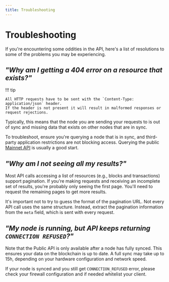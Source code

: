 ```yaml
---
title: Troubleshooting
---
```


# Troubleshooting

If you're encountering some oddities in the API, here's a list of resolutions to some of the problems you may be experiencing.

## _"Why am I getting a 404 error on a resource that exists?"_

!!! tip

    All HTTP requests have to be sent with the `Content-Type: application/json` header.  
    If the header is not present it will result in malformed responses or request rejections.

Typically, this means that the node you are sending your requests to is out of sync and missing data that exists on other nodes that are in sync.

To troubleshoot, ensure you're querying a node that is in sync, and third-party application restrictions are not blocking access. Querying the public <a href="https://api.solar.org/api" target="_blank" rel="noopener noreferrer">Mainnet API</a> is usually a good start.

## _"Why am I not seeing all my results?"_

Most API calls accessing a list of resources (e.g., blocks and transactions) support pagination. If you're making requests and receiving an incomplete set of results, you're probably only seeing the first page. You'll need to request the remaining pages to get more results.

It's important not to try to guess the format of the pagination URL. Not every API call uses the same structure. Instead, extract the pagination information from the `meta` field, which is sent with every request.

## _"My node is running, but API keeps returning `CONNECTION REFUSED`?"_

Note that the Public API is only available after a node has fully synced. This ensures your data on the blockchain is up to date. A full sync may take up to 15h, depending on your hardware configuration and network speed.

If your node is synced and you still get `CONNECTION_REFUSED` error, please check your firewall configuration and if needed whitelist your client.